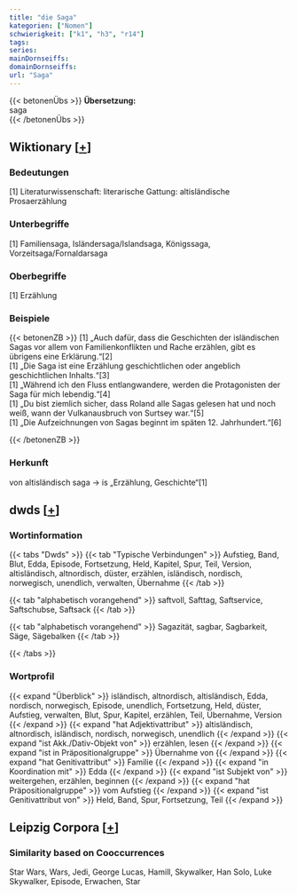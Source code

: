 ```yaml
---
title: "die Saga"
kategorien: ["Nomen"]
schwierigkeit: ["k1", "h3", "r14"]
tags:
series:
mainDornseiffs:
domainDornseiffs:
url: "Saga"
---
```


{{< betonenÜbs >}}
**Übersetzung:**  
saga  
{{< /betonenÜbs >}}

## Wiktionary [[+](https://de.wiktionary.org/wiki/Saga)]

### Bedeutungen
[1] Literaturwissenschaft: literarische Gattung: altisländische Prosaerzählung  

### Unterbegriffe
[1] Familiensaga, Isländersaga/Islandsaga, Königssaga, Vorzeitsaga/Fornaldarsaga  

### Oberbegriffe
[1] Erzählung  

### Beispiele
{{< betonenZB >}}
[1] „Auch dafür, dass die Geschichten der isländischen Sagas vor allem von Familienkonflikten und Rache erzählen, gibt es übrigens eine Erklärung.“[2]  
[1] „Die Saga ist eine Erzählung geschichtlichen oder angeblich geschichtlichen Inhalts.“[3]  
[1] „Während ich den Fluss entlangwandere, werden die Protagonisten der Saga für mich lebendig.“[4]  
[1] „Du bist ziemlich sicher, dass Roland alle Sagas gelesen hat und noch weiß, wann der Vulkanausbruch von Surtsey war.“[5]  
[1] „Die Aufzeichnungen von Sagas beginnt im späten 12. Jahrhundert.“[6]  

{{< /betonenZB >}}
### Herkunft
von altisländisch saga → is „Erzählung, Geschichte“[1]  



## dwds [[+](https://www.dwds.de/wb/Saga)]

### Wortinformation
{{< tabs "Dwds" >}}
{{< tab "Typische Verbindungen" >}}
Aufstieg, Band, Blut, Edda, Episode, Fortsetzung, Held, Kapitel, Spur, Teil, Version, altisländisch, altnordisch, düster, erzählen, isländisch, nordisch, norwegisch, unendlich, verwalten, Übernahme
{{< /tab >}}

{{< tab "alphabetisch vorangehend" >}}
saftvoll, Safttag, Saftservice, Saftschubse, Saftsack
{{< /tab >}}

{{< tab "alphabetisch vorangehend" >}}
Sagazität, sagbar, Sagbarkeit, Säge, Sägebalken
{{< /tab >}}

{{< /tabs >}}

### Wortprofil
{{< expand "Überblick" >}} isländisch, altnordisch, altisländisch, Edda, nordisch, norwegisch, Episode, unendlich, Fortsetzung, Held, düster, Aufstieg, verwalten, Blut, Spur, Kapitel, erzählen, Teil, Übernahme, Version {{< /expand >}}
{{< expand "hat Adjektivattribut" >}} altisländisch, altnordisch, isländisch, nordisch, norwegisch, unendlich {{< /expand >}}
{{< expand "ist Akk./Dativ-Objekt von" >}} erzählen, lesen {{< /expand >}}
{{< expand "ist in Präpositionalgruppe" >}} Übernahme von {{< /expand >}}
{{< expand "hat Genitivattribut" >}} Familie {{< /expand >}}
{{< expand "in Koordination mit" >}} Edda {{< /expand >}}
{{< expand "ist Subjekt von" >}} weitergehen, erzählen, beginnen {{< /expand >}}
{{< expand "hat Präpositionalgruppe" >}} vom Aufstieg {{< /expand >}}
{{< expand "ist Genitivattribut von" >}} Held, Band, Spur, Fortsetzung, Teil {{< /expand >}}

## Leipzig Corpora [[+](https://corpora.uni-leipzig.de/en/res?word=Saga&corpusId=deu_newscrawl-public_2018)]


### Similarity based on Cooccurrences
Star Wars, Wars, Jedi, George Lucas, Hamill, Skywalker, Han Solo, Luke Skywalker, Episode, Erwachen, Star


